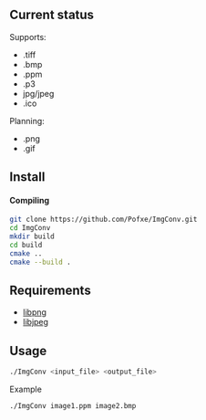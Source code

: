 ## Current status ##

Supports:
- .tiff
- .bmp
- .ppm
- .p3
- jpg/jpeg
- .ico
  
Planning:
- .png
- .gif

## Install ##


#### Compiling

```bash
git clone https://github.com/Pofxe/ImgConv.git
cd ImgConv
mkdir build
cd build
cmake ..
cmake --build .
```

## Requirements ##

- [libpng](https://github.com/pnggroup/libpng.git)
- [libjpeg](https://github.com/winlibs/libjpeg.git)

## Usage ##

```bash
./ImgConv <input_file> <output_file>
```
Example
```bash
./ImgConv image1.ppm image2.bmp
```
